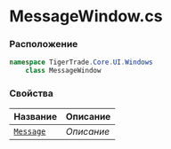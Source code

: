 
# MessageWindow.cs
### Расположение
```csharp
namespace TigerTrade.Core.UI.Windows  
    class MessageWindow
```

### Свойства
| Название | Описание |
| --- | --- |
| [`Message`](./Свойства/Message.md) | *Описание* |
